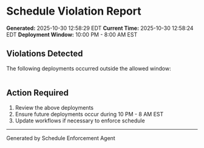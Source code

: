 # Schedule Violation Report

**Generated:** 2025-10-30 12:58:29 EDT
**Current Time:** 2025-10-30 12:58:24 EDT
**Deployment Window:** 10:00 PM - 8:00 AM EST

## Violations Detected

The following deployments occurred outside the allowed window:

```

```

## Action Required

1. Review the above deployments
2. Ensure future deployments occur during 10 PM - 8 AM EST
3. Update workflows if necessary to enforce schedule

---

Generated by Schedule Enforcement Agent
